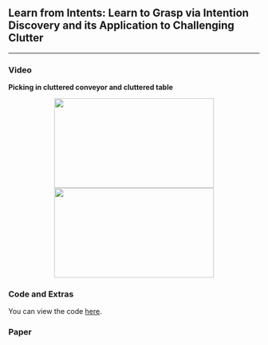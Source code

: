 ## Learn from Intents: Learn to Grasp via Intention Discovery and its Application to Challenging Clutter

___
### Video
**Picking in cluttered conveyor and cluttered table**
<p align = "center">
<img src="1.gif" width="320" height="180"> 
<img src="0.gif" width="320" height="180"> 
</p>

### Code and Extras

You can view the code [here](https://github.com/RobotLL/LearnfromIntents).

### Paper

  
